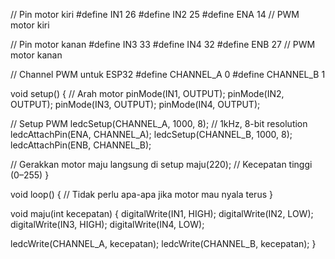 // Pin motor kiri
#define IN1 26
#define IN2 25
#define ENA 14  // PWM motor kiri

// Pin motor kanan
#define IN3 33
#define IN4 32
#define ENB 27  // PWM motor kanan

// Channel PWM untuk ESP32
#define CHANNEL_A 0
#define CHANNEL_B 1

void setup() {
  // Arah motor
  pinMode(IN1, OUTPUT);
  pinMode(IN2, OUTPUT);
  pinMode(IN3, OUTPUT);
  pinMode(IN4, OUTPUT);

  // Setup PWM
  ledcSetup(CHANNEL_A, 1000, 8);  // 1kHz, 8-bit resolution
  ledcAttachPin(ENA, CHANNEL_A);
  ledcSetup(CHANNEL_B, 1000, 8);
  ledcAttachPin(ENB, CHANNEL_B);

  // Gerakkan motor maju langsung di setup
  maju(220);  // Kecepatan tinggi (0–255)
}

void loop() {
  // Tidak perlu apa-apa jika motor mau nyala terus
}

void maju(int kecepatan) {
  digitalWrite(IN1, HIGH);
  digitalWrite(IN2, LOW);
  digitalWrite(IN3, HIGH);
  digitalWrite(IN4, LOW);

  ledcWrite(CHANNEL_A, kecepatan);
  ledcWrite(CHANNEL_B, kecepatan);
}
